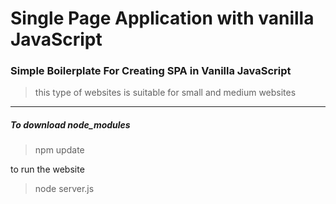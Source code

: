 # Single Page Application with vanilla JavaScript

### Simple Boilerplate For Creating SPA in Vanilla JavaScript

> this type of websites is suitable for small and medium websites

-------------------

##### To download node_modules 

> npm update

to run the website 

> node server.js
